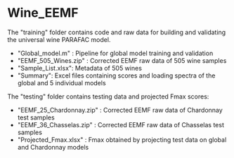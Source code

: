 # Wine_EEMF

The "training" folder contains code and raw data for building and validating the universal wine PARAFAC model.

* "Global_model.m" : Pipeline for global model training and validation
* "EEMF_505_Wines.zip" : Corrected EEMF raw data of 505 wine samples
* "Sample_List.xlsx": Metadata of 505 wines 
* "Summary": Excel files containing scores and loading spectra of the global and 5 individual models

The "testing" folder contains testing data and projected Fmax scores:

* "EEMF_25_Chardonnay.zip" : Corrected EEMF raw data of Chardonnay test samples
* "EEMF_36_Chasselas.zip" : Corrected EEMF raw data of Chasselas test samples
* "Projected_Fmax.xlsx" : Fmax obtained by projecting test data on global and Chardonnay models
